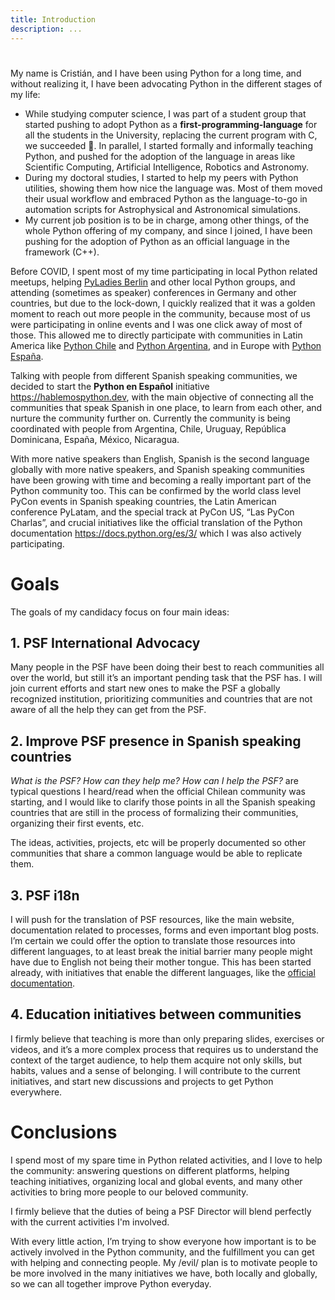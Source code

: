 ```yaml
---
title: Introduction
description: ...
---
```


# 


My name is Cristián, and I have been using Python for a long time, and without realizing it, I have been advocating Python in the different stages of my life:


* While studying computer science, I was part of a student group that started pushing to adopt Python as a **first\-programming\-language** for all the students in the University, replacing the current program with C, we succeeded 🎉. In parallel, I started formally and informally teaching Python, and pushed for the adoption of the language in areas like Scientific Computing, Artificial Intelligence, Robotics and Astronomy.
* During my doctoral studies, I started to help my peers with Python utilities, showing them how nice the language was. Most of them moved their usual workflow and embraced Python as the language\-to\-go in automation scripts for Astrophysical and Astronomical simulations.
* My current job position is to be in charge, among other things, of the whole Python offering of my company, and since I joined, I have been pushing for the adoption of Python as an official language in the framework (C\+\+).


Before COVID, I spent most of my time participating in local Python related meetups, helping [PyLadies Berlin](https://berlin.pyladies.com/) and other local Python groups, and attending (sometimes as speaker) conferences in Germany and other countries, but due to the lock\-down, I quickly realized that it was a golden moment to reach out more people in the community, because most of us were participating in online events and I was one click away of most of those. This allowed me to directly participate with communities in Latin America like [Python Chile](https://pythonchile.cl/) and [Python Argentina](https://wiki.python.org.ar/pyar/), and in Europe with [Python España](https://es.python.org/).


Talking with people from different Spanish speaking communities, we decided to start the **Python en Español** initiative https://hablemospython.dev, with the main objective of connecting all the communities that speak Spanish in one place, to learn from each other, and nurture the community further on. Currently the community is being coordinated with people from Argentina, Chile, Uruguay, República Dominicana, España, México, Nicaragua.


With more native speakers than English, Spanish is the second language globally with more native speakers, and Spanish speaking communities have been growing with time and becoming a really important part of the Python community too. This can be confirmed by the world class level PyCon events in Spanish speaking countries, the Latin American conference PyLatam, and the special track at PyCon US, “Las PyCon Charlas”, and crucial initiatives like the official translation of the Python documentation https://docs.python.org/es/3/ which I was also actively participating.


# Goals


The goals of my candidacy focus on four main ideas:


## 1\. PSF International Advocacy


Many people in the PSF have been doing their best to reach communities all over the world, but still it’s an important pending task that the PSF has. I will join current efforts and start new ones to make the PSF a globally recognized institution, prioritizing communities and countries that are not aware of all the help they can get from the PSF.


## 2\. Improve PSF presence in Spanish speaking countries


*What is the PSF? How can they help me? How can I help the PSF?* are typical questions I heard/read when the official Chilean community was starting, and I would like to clarify those points in all the Spanish speaking countries that are still in the process of formalizing their communities, organizing their first events, etc.


The ideas, activities, projects, etc will be properly documented so other communities that share a common language would be able to replicate them.


## 3\. PSF i18n


I will push for the translation of PSF resources, like the main website, documentation related to processes, forms and even important blog posts. I’m certain we could offer the option to translate those resources into different languages, to at least break the initial barrier many people might have due to English not being their mother tongue. This has been started already, with initiatives that enable the different languages, like the [official documentation](https://docs.python.org/3/).


## 4\. Education initiatives between communities


I firmly believe that teaching is more than only preparing slides, exercises or videos, and it’s a more complex process that requires us to understand the context of the target audience, to help them acquire not only skills, but habits, values and a sense of belonging. I will contribute to the current initiatives, and start new discussions and projects to get Python everywhere.


# Conclusions


I spend most of my spare time in Python related activities, and I love to help the community: answering questions on different platforms, helping teaching initiatives, organizing local and global events, and many other activities to bring more people to our beloved community.


I firmly believe that the duties of being a PSF Director will blend perfectly with the current activities I'm involved.


With every little action, I’m trying to show everyone how important is to be actively involved in the Python community, and the fulfillment you can get with helping and connecting people.
My /evil/ plan is to motivate people to be more involved in the many initiatives we have, both locally and globally, so we can all together improve Python everyday.


